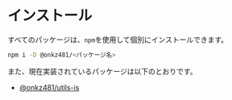 # インストール

すべてのパッケージは、`npm`を使用して個別にインストールできます。

```bash
npm i -D @onkz481/<パッケージ名>
```

また、現在実装されているパッケージは以下のとおりです。

- [@onkz481/utils-is](../category/utils-is)
